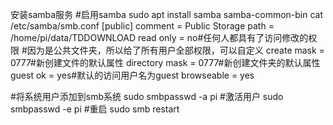 安装samba服务
#启用samba
sudo apt install samba samba-common-bin
cat /etc/samba/smb.conf
[public]
comment = Public Storage
path = /home/pi/data/TDDOWNLOAD
read only = no#任何人都具有了访问修改的权限
#因为是公共文件夹，所以给了所有用户全部权限，可以自定义
create mask = 0777#新创建文件的默认属性
directory mask = 0777#新创建文件夹的默认属性
guest ok = yes#默认的访问用户名为guest
browseable = yes

#将系统用户添加到smb系统
sudo smbpasswd -a pi
#激活用户
sudo smbpasswd -e pi
#重启
sudo smb restart
